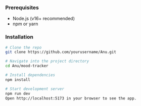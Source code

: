 ### Prerequisites

- Node.js (v16+ recommended)
- npm or yarn

### Installation

```bash
# Clone the repo
git clone https://github.com/yourusername/Anu.git

# Navigate into the project directory
cd Anu/mood-tracker

# Install dependencies
npm install

# Start development server
npm run dev
Open http://localhost:5173 in your browser to see the app.
